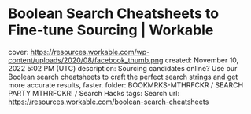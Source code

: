 # Boolean Search Cheatsheets to Fine-tune Sourcing | Workable

cover: https://resources.workable.com/wp-content/uploads/2020/08/facebook_thumb.png
created: November 10, 2022 5:02 PM (UTC)
description: Sourcing candidates online? Use our Boolean search cheatsheets to craft the perfect search strings and get more accurate results, faster.
folder: BOOKMRKS-MTHRFCKR / SEARCH PARTY MTHRFCKR! / Search Hacks
tags: Search
url: https://resources.workable.com/boolean-search-cheatsheets